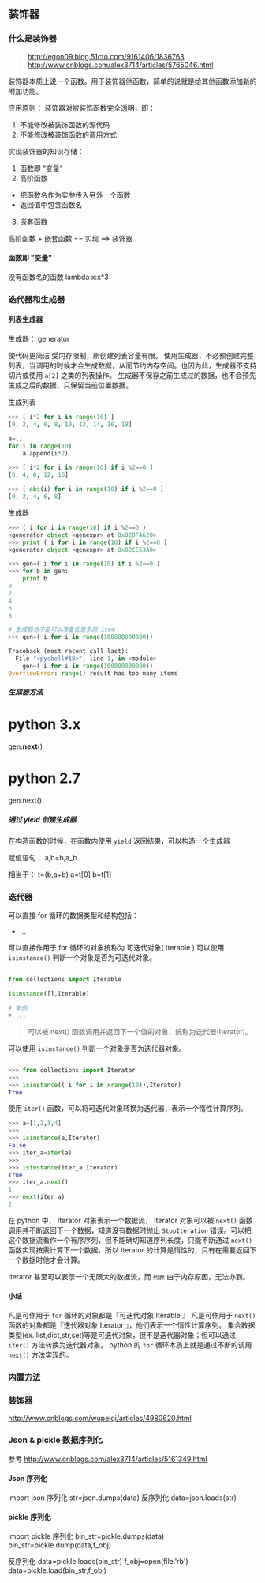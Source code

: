 ## 装饰器

### 什么是装饰器

> http://egon09.blog.51cto.com/9161406/1836763
> http://www.cnblogs.com/alex3714/articles/5765046.html

装饰器本质上说一个函数。用于装饰器他函数，简单的说就是给其他函数添加新的附加功能。

应用原则：
装饰器对被装饰函数完全透明，即：
1. 不能修改被装饰函数的源代码
2. 不能修改被装饰函数的调用方式


实现装饰器的知识存储：
1. 函数即 "变量"
2. 高阶函数
  + 把函数名作为实参传入另外一个函数
  + 返回值中包含函数名
3. 嵌套函数

高阶函数 + 嵌套函数 == 实现 ==> 装饰器



#### 函数即 "变量"

没有函数名的函数
lambda x:x*3


### 迭代器和生成器

#### 列表生成器

生成器： generator

使代码更简洁
受内存限制，所创建列表容量有限。
使用生成器，不必预创建完整列表，当调用的时候才会生成数据，从而节约内存空间。也因为此，生成器不支持切片或使用 `a[2]` 之类的列表操作。
生成器不保存之前生成过的数据，也不会预先生成之后的数据，只保留当前位置数据。


生成列表
```python
>>> [ i*2 for i in range(10) ]
[0, 2, 4, 6, 8, 10, 12, 14, 16, 18]

a=[]
for i in range(10)
    a.append(i*2)

>>> [ i*2 for i in range(10) if i %2==0 ]
[0, 4, 8, 12, 16]

>>> [ abs(i) for i in range(10) if i %2==0 ]
[0, 2, 4, 6, 8]


```

生成器
```python
>>> ( i for i in range(10) if i %2==0 )
<generator object <genexpr> at 0x02DFA620>
>>> print ( i for i in range(10) if i %2==0 )
<generator object <genexpr> at 0x02CE63A0>

>>> gen=( i for i in range(10) if i %2==0 )
>>> for b in gen:
	print b
0
2
4
6
8

# 生成器也不是可以准备任意多的 item
>>> gen=( i for i in range(100000000000))

Traceback (most recent call last):
  File "<pyshell#18>", line 1, in <module>
    gen=( i for i in range(100000000000))
OverflowError: range() result has too many items


```

##### 生成器方法

# python 3.x
gen.__next__()
# python 2.7
gen.next()


##### 通过 yield 创建生成器

在构造函数的时候，在函数内使用 `yield` 返回结果，可以构造一个生成器

赋值语句：
a,b=b,a_b

相当于：
 t=(b,a+b)
 a=t[0]
 b=t[1]


### 迭代器

可以直接 for 循环的数据类型和结构包括：
+ ...


可以直接作用于 for 循环的对象统称为 可迭代对象( Iterable )
可以使用 `isinstance()` 判断一个对象是否为可迭代对象。

```python

from collections import Iterable

isinstance([],Iterable)

# 举例
+ ...
```

> 可以被 next() 函数调用并返回下一个值的对象，统称为迭代器(Iterator)。

可以使用 `isinstance()` 判断一个对象是否为迭代器对象。

```python

>>> from collections import Iterator
>>>
>>> isinstance(( i for i in xrange(10)),Iterator)
True

```

使用 `iter()` 函数，可以将可迭代对象转换为迭代器，表示一个惰性计算序列。

```python
>>> a=[1,2,3,4]
>>>
>>> isinstance(a,Iterator)
False
>>> iter_a=iter(a)
>>>
>>> isinstance(iter_a,Iterator)
True
>>> iter_a.next()
1
>>> next(iter_a)
2
```

在 python 中， Iterator 对象表示一个数据流， Iterator 对象可以被 `next()` 函数调用并不断返回下一个数据，知道没有数据时抛出 `StopIteration` 错误。可以把这个数据流看作一个有序序列，但不能确切知道序列长度，只能不断通过 `next()` 函数实现按需计算下一个数据，所以 Iterator 的计算是惰性的，只有在需要返回下一个数据时他才会计算。

Iterator 甚至可以表示一个无限大的数据流，而 `列表` 由于内存原因，无法办到。


#### 小结

凡是可作用于 `for` 循环的对象都是『可迭代对象 Iterable 』
凡是可作用于 `next()` 函数的对象都是『迭代器对象 Iterator 』，他们表示一个惰性计算序列。
集合数据类型(ex. list,dict,str,set)等是可迭代对象，但不是迭代器对象；但可以通过 `iter()` 方法转换为迭代器对象。
python 的 `for` 循环本质上就是通过不断的调用 `next()` 方法实现的。


### 内置方法


### 装饰器
http://www.cnblogs.com/wupeiqi/articles/4980620.html



### Json & pickle 数据序列化

参考 http://www.cnblogs.com/alex3714/articles/5161349.html

#### Json 序列化

import json
序列化
str=json.dumps(data)
反序列化
data=json.loads(str)

#### pickle 序列化

import pickle
序列化
bin_str=pickle.dumps(data)
bin_str=pickle.dump(data,f_obj)

反序列化
data=pickle.loads(bin_str)
f_obj=open(file.'rb')
data=pickle.load(bin_str,f_obj)
